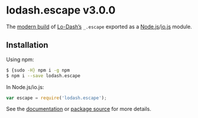 # lodash.escape v3.0.0

The [modern build](https://github.com/lodash/lodash/wiki/Build-Differences) of [Lo-Dash’s](https://lodash.com/) `_.escape` exported as a [Node.js](http://nodejs.org/)/[io.js](https://iojs.org/) module.

## Installation

Using npm:

```bash
$ {sudo -H} npm i -g npm
$ npm i --save lodash.escape
```

In Node.js/io.js:

```js
var escape = require('lodash.escape');
```

See the [documentation](https://lodash.com/docs#escape) or [package source](https://github.com/lodash/lodash/blob/3.0.0-npm-packages/lodash.escape) for more details.
